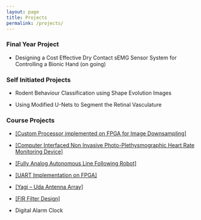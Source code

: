 ```yaml
---
layout: page
title: Projects
permalink: /projects/
---
```


<h3>Final Year Project</h3>

* Designing a Cost Effective Dry Contact sEMG Sensor System for Controlling a Bionic Hand (on going)

<h3>Self Initiated Projects</h3>

* Rodent Behaviour Classification using Shape Evolution Images

* Using Modified U-Nets to Segment the Retinal Vasculature

<h3>Course Projects</h3>

* [[Custom Processor implemented on FPGA for Image Downsampling]](https://laknath1996.github.io/course/project/2018/05/25/processor-design.html)

* [[Computer Interfaced Non Invasive Photo-Plethysmographic Heart Rate Monitoring Device]](https://laknath1996.github.io/self/initiated/project/2017/04/20/photopleth-device.html)

* [[Fully Analog Autonomous Line Following Robot]](https://laknath1996.github.io/course/project/2017/06/12/analog-line-follower.html)

* [[UART Implementation on FPGA]](https://laknath1996.github.io/course/project/2017/08/18/uart-fpga.html)

* [[Yagi – Uda Antenna Array]](https://laknath1996.github.io/course/project/2016/10/07/yagi-antenna.html)

* [[FIR Filter Design]](https://laknath1996.github.io/course/project/2017/09/05/fir-design.html)

* Digital Alarm Clock
